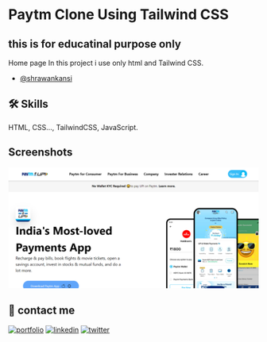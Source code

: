 
# Paytm Clone Using Tailwind CSS
## this is for educatinal purpose only

Home page 
In this project i use only html and Tailwind CSS.



- [@shrawankansi](https://www.github.com/shrawankansi)





## 🛠 Skills
HTML, CSS..., TailwindCSS, JavaScript.


## Screenshots

![App Screenshot](https://github.com/shrawankansi/Paytm-Clone/blob/main/screenshot.png)


## 🔗 contact me
[![portfolio](https://img.shields.io/badge/my_portfolio-000?style=for-the-badge&logo=ko-fi&logoColor=white)](https://shrawankansi.netlify.app/)
[![linkedin](https://img.shields.io/badge/linkedin-0A66C2?style=for-the-badge&logo=linkedin&logoColor=white)](https://www.linkedin.com/shrawankansi)
[![twitter](https://img.shields.io/badge/twitter-1DA1F2?style=for-the-badge&logo=twitter&logoColor=white)](https://twitter.com/shrawankansi)

